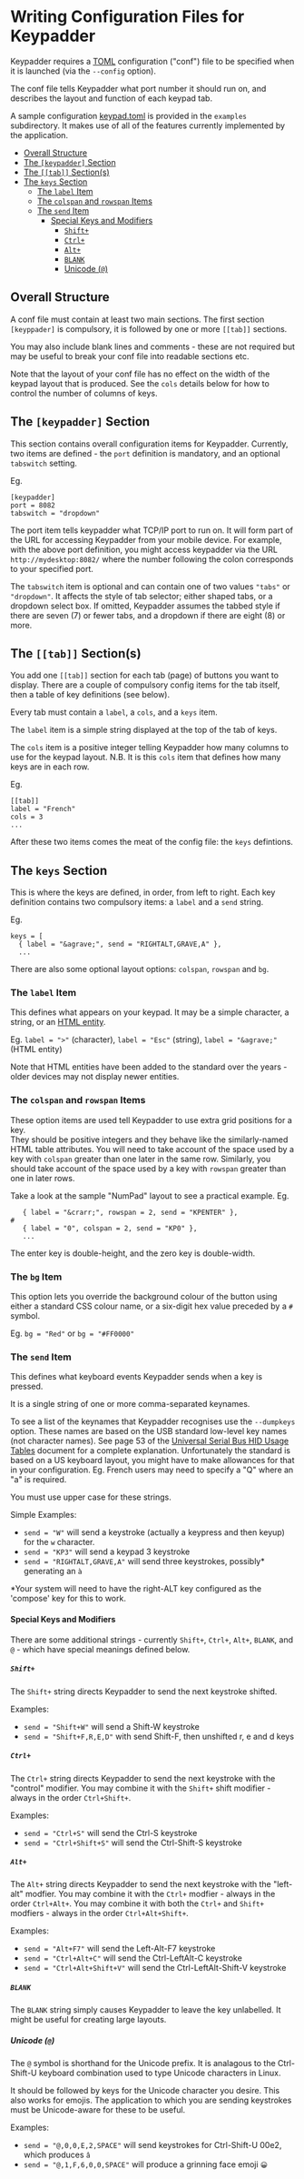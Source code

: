 # Writing Configuration Files for Keypadder <!-- omit in toc -->
Keypadder requires a [TOML](https://toml.io/) configuration ("conf") file to be specified when it is launched (via the `--config` option).

The conf file tells Keypadder what port number it should run on, and describes the layout and function of each keypad tab.

A sample configuration [keypad.toml](../examples/keypad.toml) is provided in the `examples` subdirectory. 
It makes use of all of the features currently implemented by the application.

- [Overall Structure](#overall-structure)
- [The `[keypadder]` Section](#the-keypadder-section)
- [The `[[tab]]` Section(s)](#the-tab-sections)
- [The `keys` Section](#the-keys-section)
  - [The `label` Item](#the-label-item)
  - [The `colspan` and `rowspan` Items](#the-colspan-and-rowspan-items)
  - [The `send` Item](#the-send-item)
    - [Special Keys and Modifiers](#special-keys-and-modifiers)
      - [`Shift+`](#shift)
      - [`Ctrl+`](#ctrl)
      - [`Alt+`](#alt)
      - [`BLANK`](#blank)
      - [Unicode (`@`)](#unicode-)


## Overall Structure
A conf file must contain at least two main sections.
The first section  `[keyppader]` is compulsory, it is followed by one or more `[[tab]]` sections.

You may also include blank lines and comments - these are not required but may be useful to break your conf file into readable sections etc.

Note that the layout of your conf file has no effect on the width of the keypad layout that is produced.  See the `cols` details below for how to control the number of columns of keys.

## The `[keypadder]` Section
This section contains overall configuration items for Keypadder.
Currently, two items are defined - the `port` definition is mandatory, and an optional `tabswitch` setting.

Eg. 
```
[keypadder]
port = 8082
tabswitch = "dropdown"
```

The port item tells keypadder what TCP/IP port to run on.  It will form part of the URL for accessing Keypadder from your mobile device.  For example, with the above port definition, you might access keypadder via the URL `http://mydesktop:8082/` where the number following the colon corresponds to your specified port.

The `tabswitch` item is optional and can contain one of two values `"tabs"` or `"dropdown"`.
It affects the style of tab selector; either shaped tabs, or a dropdown select box.
If omitted, Keypadder assumes the tabbed style if there are seven (7) or fewer tabs, and a dropdown
if there are eight (8) or more.

## The `[[tab]]` Section(s)
You add one `[[tab]]` section for each tab (page) of buttons you want to display.
There are a couple of compulsory config items for the tab itself, then a table of key definitions (see below).

Every tab must contain a `label`, a `cols`, and a `keys` item.

The `label` item is a simple string displayed at the top of the tab of keys.

The `cols` item is a positive integer telling Keypadder how many columns to use for the keypad layout.
N.B. It is this `cols` item that defines how many keys are in each row.

Eg.
```
[[tab]]
label = "French"
cols = 3	
...
```

After these two items comes the meat of the config file: the ``keys`` defintions.

## The `keys` Section
This is where the keys are defined, in order, from left to right.
Each key definition contains two compulsory items: a `label` and a `send` string.

Eg.
```
keys = [
  { label = "&agrave;", send = "RIGHTALT,GRAVE,A" },
  ...
```

There are also some optional layout options: `colspan`, `rowspan` and `bg`.

### The `label` Item
This defines what appears on your keypad.
It may be a simple character, a string, or an [HTML entity](https://developer.mozilla.org/en-US/docs/Glossary/Entity).

Eg. `label = ">"` (character), `label = "Esc"` (string), `label = "&agrave;"` (HTML entity)

Note that HTML entities have been added to the standard over the years - older devices may not display newer entities.

### The `colspan` and `rowspan` Items
These option items are used tell Keypadder to use extra grid positions for a key.  
They should be positive integers and they behave like the similarly-named HTML table attributes.
You will need to take account of the space used by a key with `colspan` greater than one later in the same row.
Similarly, you should take account of the space used by a key with `rowspan` greater than one in later rows.

Take a look at the sample "NumPad" layout to see a practical example.  Eg.
```
   { label = "&crarr;", rowspan = 2, send = "KPENTER" },
#
   { label = "0", colspan = 2, send = "KP0" },
   ...
```
The enter key is double-height, and the zero key is double-width.

### The `bg` Item
This option lets you override the background colour of the button using either a standard CSS colour name, 
or a six-digit hex value preceded by a `#` symbol.

Eg. `bg = "Red"` or `bg = "#FF0000"`

### The `send` Item
This defines what keyboard events Keypadder sends when a key is pressed.

It is a single string of one or more comma-separated keynames.

To see a list of the keynames that Keypadder recognises use the `--dumpkeys` option.
These names are based on the USB standard low-level key names (not character names).
See page 53 of the [Universal Serial Bus HID Usage Tables](https://www.usb.org/sites/default/files/documents/hut1_12v2.pdf) document for a complete explanation.  Unfortunately the standard is based on a US keyboard layout, you might have to make allowances for that in your configuration. Eg. French users may need to specify a "Q" where an "a" is required.

You must use upper case for these strings.

Simple Examples:
* `send = "W"` will send a keystroke (actually a keypress and then keyup) for the `w` character.
* `send = "KP3"` will send a keypad 3 keystroke
* `send = "RIGHTALT,GRAVE,A"` will send three keystrokes, possibly* generating an `à`

*Your system will need to have the right-ALT key configured as the 'compose' key for this to work.

#### Special Keys and Modifiers

There are some additional strings - currently `Shift+`, `Ctrl+`, `Alt+`, `BLANK`, and `@` - which have special meanings defined below.

##### `Shift+`

The `Shift+` string directs Keypadder to send the next keystroke shifted.

Examples:
* `send = "Shift+W"` will send a Shift-W keystroke
* `send = "Shift+F,R,E,D"` with send Shift-F, then unshifted r, e and d keys

##### `Ctrl+`

The `Ctrl+` string directs Keypadder to send the next keystroke with the "control" modifier.
You may combine it with the `Shift+` shift modifier - always in the order `Ctrl+Shift+`.

Examples:
* `send = "Ctrl+S"` will send the Ctrl-S keystroke
* `send = "Ctrl+Shift+S"` will send the Ctrl-Shift-S keystroke

##### `Alt+`
The `Alt+` string directs Keypadder to send the next keystroke with the "left-alt" modfier.
You may combine it with the `Ctrl+` modfier - always in the order `Ctrl+Alt+`.
You may combine it with both the `Ctrl+` and `Shift+` modfiers - always in the order `Ctrl+Alt+Shift+`.

Examples:
* `send = "Alt+F7"` will send the Left-Alt-F7 keystroke
* `send = "Ctrl+Alt+C"` will send the Ctrl-LeftAlt-C keystroke
* `send = "Ctrl+Alt+Shift+V"` will send the Ctrl-LeftAlt-Shift-V keystroke

##### `BLANK`

The `BLANK` string simply causes Keypadder to leave the key unlabelled.
It might be useful for creating large layouts.

##### Unicode (`@`)

The `@` symbol is shorthand for the Unicode prefix.  It is analagous to the Ctrl-Shift-U keyboard combination used to type Unicode characters in Linux.

It should be followed by keys for the Unicode character you desire.  This also works for emojis.
The application to which you are sending keystrokes must be Unicode-aware for these to be useful.

Examples:
* `send = "@,0,0,E,2,SPACE"` will send keystrokes for Ctrl-Shift-U 00e2, which produces `â`
* `send = "@,1,F,6,0,0,SPACE"` will produce a grinning face emoji `😀`
